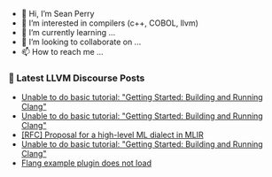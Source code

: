 - 👋 Hi, I’m Sean Perry
- 👀 I’m interested in compilers (c++, COBOL, llvm)
- 🌱 I’m currently learning ...
- 💞️ I’m looking to collaborate on ...
- 📫 How to reach me ...

<!---
s66perry/s66perry is a ✨ special ✨ repository because its `README.md` (this file) appears on your GitHub profile.
You can click the Preview link to take a look at your changes.
--->
### 📕 Latest LLVM Discourse Posts

<!-- DISCOURSE-LLVM:START -->
- [Unable to do basic tutorial: &quot;Getting Started: Building and Running Clang&quot;](https://discourse.llvm.org/t/unable-to-do-basic-tutorial-getting-started-building-and-running-clang/64274#post_3)
- [Unable to do basic tutorial: &quot;Getting Started: Building and Running Clang&quot;](https://discourse.llvm.org/t/unable-to-do-basic-tutorial-getting-started-building-and-running-clang/64274#post_2)
- [[RFC] Proposal for a high-level ML dialect in MLIR](https://discourse.llvm.org/t/rfc-proposal-for-a-high-level-ml-dialect-in-mlir/64249?page=2#post_34)
- [Unable to do basic tutorial: &quot;Getting Started: Building and Running Clang&quot;](https://discourse.llvm.org/t/unable-to-do-basic-tutorial-getting-started-building-and-running-clang/64274#post_1)
- [Flang example plugin does not load](https://discourse.llvm.org/t/flang-example-plugin-does-not-load/64218#post_4)
<!-- DISCOURSE-LLVM:END -->
